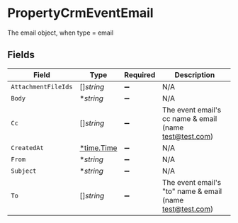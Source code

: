 # PropertyCrmEventEmail

The email object, when type = email


## Fields

| Field                                                      | Type                                                       | Required                                                   | Description                                                |
| ---------------------------------------------------------- | ---------------------------------------------------------- | ---------------------------------------------------------- | ---------------------------------------------------------- |
| `AttachmentFileIds`                                        | []*string*                                                 | :heavy_minus_sign:                                         | N/A                                                        |
| `Body`                                                     | **string*                                                  | :heavy_minus_sign:                                         | N/A                                                        |
| `Cc`                                                       | []*string*                                                 | :heavy_minus_sign:                                         | The event email's cc name & email (name <test@test.com>)   |
| `CreatedAt`                                                | [*time.Time](https://pkg.go.dev/time#Time)                 | :heavy_minus_sign:                                         | N/A                                                        |
| `From`                                                     | **string*                                                  | :heavy_minus_sign:                                         | N/A                                                        |
| `Subject`                                                  | **string*                                                  | :heavy_minus_sign:                                         | N/A                                                        |
| `To`                                                       | []*string*                                                 | :heavy_minus_sign:                                         | The event email's "to" name & email (name <test@test.com>) |
